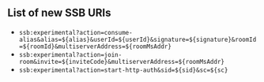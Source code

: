 ## List of new SSB URIs

- `ssb:experimental?action=consume-alias&alias=${alias}&userId=${userId}&signature=${signature}&roomId=${roomId}&multiserverAddress=${roomMsAddr}`
- `ssb:experimental?action=join-room&invite=${inviteCode}&multiserverAddress=${roomMsAddr}`
- `ssb:experimental?action=start-http-auth&sid=${sid}&sc=${sc}`